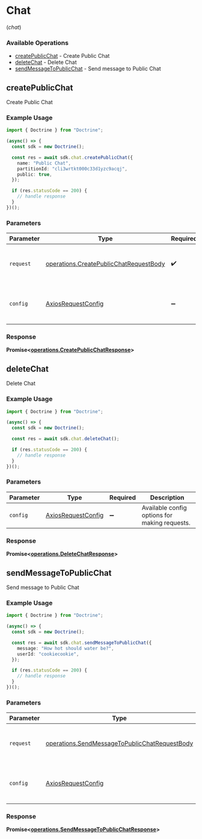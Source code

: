 # Chat
(*chat*)

### Available Operations

* [createPublicChat](#createpublicchat) - Create Public Chat
* [deleteChat](#deletechat) - Delete Chat
* [sendMessageToPublicChat](#sendmessagetopublicchat) - Send message to Public Chat

## createPublicChat

Create Public Chat

### Example Usage

```typescript
import { Doctrine } from "Doctrine";

(async() => {
  const sdk = new Doctrine();

  const res = await sdk.chat.createPublicChat({
    name: "Public Chat",
    partitionId: "cli3wrtkt000c33d1yzc9acqj",
    public: true,
  });

  if (res.statusCode == 200) {
    // handle response
  }
})();
```

### Parameters

| Parameter                                                                                        | Type                                                                                             | Required                                                                                         | Description                                                                                      |
| ------------------------------------------------------------------------------------------------ | ------------------------------------------------------------------------------------------------ | ------------------------------------------------------------------------------------------------ | ------------------------------------------------------------------------------------------------ |
| `request`                                                                                        | [operations.CreatePublicChatRequestBody](../../models/operations/createpublicchatrequestbody.md) | :heavy_check_mark:                                                                               | The request object to use for the request.                                                       |
| `config`                                                                                         | [AxiosRequestConfig](https://axios-http.com/docs/req_config)                                     | :heavy_minus_sign:                                                                               | Available config options for making requests.                                                    |


### Response

**Promise<[operations.CreatePublicChatResponse](../../models/operations/createpublicchatresponse.md)>**


## deleteChat

Delete Chat

### Example Usage

```typescript
import { Doctrine } from "Doctrine";

(async() => {
  const sdk = new Doctrine();

  const res = await sdk.chat.deleteChat();

  if (res.statusCode == 200) {
    // handle response
  }
})();
```

### Parameters

| Parameter                                                    | Type                                                         | Required                                                     | Description                                                  |
| ------------------------------------------------------------ | ------------------------------------------------------------ | ------------------------------------------------------------ | ------------------------------------------------------------ |
| `config`                                                     | [AxiosRequestConfig](https://axios-http.com/docs/req_config) | :heavy_minus_sign:                                           | Available config options for making requests.                |


### Response

**Promise<[operations.DeleteChatResponse](../../models/operations/deletechatresponse.md)>**


## sendMessageToPublicChat

Send message to Public Chat

### Example Usage

```typescript
import { Doctrine } from "Doctrine";

(async() => {
  const sdk = new Doctrine();

  const res = await sdk.chat.sendMessageToPublicChat({
    message: "How hot should water be?",
    userId: "cookiecookie",
  });

  if (res.statusCode == 200) {
    // handle response
  }
})();
```

### Parameters

| Parameter                                                                                                      | Type                                                                                                           | Required                                                                                                       | Description                                                                                                    |
| -------------------------------------------------------------------------------------------------------------- | -------------------------------------------------------------------------------------------------------------- | -------------------------------------------------------------------------------------------------------------- | -------------------------------------------------------------------------------------------------------------- |
| `request`                                                                                                      | [operations.SendMessageToPublicChatRequestBody](../../models/operations/sendmessagetopublicchatrequestbody.md) | :heavy_check_mark:                                                                                             | The request object to use for the request.                                                                     |
| `config`                                                                                                       | [AxiosRequestConfig](https://axios-http.com/docs/req_config)                                                   | :heavy_minus_sign:                                                                                             | Available config options for making requests.                                                                  |


### Response

**Promise<[operations.SendMessageToPublicChatResponse](../../models/operations/sendmessagetopublicchatresponse.md)>**

